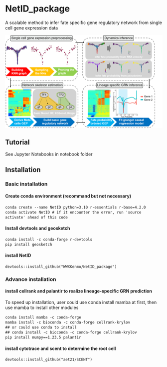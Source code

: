 # NetID_package
A scalable method to infer fate specific gene regulatory network from single cell gene expression data

<img src="https://github.com/WWXkenmo/NetID_package/blob/figures/figures/Concept_fig1.png" alt="NetID" width="600" />

## Tutorial

See Jupyter Notebooks in notebook folder

## Installation
### Basic installation
#### Create conda environment (recommand but not necessary)
```
conda create --name NetID python=3.10 r-essentials r-base=4.2.0
conda activate NetID # if it encounter the error, run 'source activate' ahead of this code
```
#### Install devtools and geosketch
```
conda install -c conda-forge r-devtools
pip install geosketch
```
#### install NetID
```
devtools::install_github("WWXKenmo/NetID_package")
```
### Advance installation
#### install cellrank and palantir to realize lineage-specific GRN prediction
To speed up installation, user could use conda install mamba at first, then use mamba to install other modules
```
conda install mamba -c conda-forge
mamba install -c bioconda -c conda-forge cellrank-krylov
## or could use conda to install
## conda install -c bioconda -c conda-forge cellrank-krylov
pip install numpy==1.23.5 palantir
```
#### install cytotrace and scent to determine the root cell
```
devtools::install_github("aet21/SCENT")
